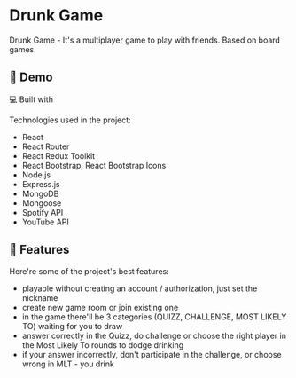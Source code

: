 <h1 id="title">Drunk Game</h1>
<p id="description">Drunk Game - It's a multiplayer game to play with friends. Based on board games.</p>

<h2>🚀 Demo</h2
[https://drunkgameclient.onrender.com](https://drunkgameclient.onrender.com)
<h2>💻 Built with</h2>

Technologies used in the project:

*   React
*   React Router
*   React Redux Toolkit
*   React Bootstrap, React Bootstrap Icons
*   Node.js
*   Express.js
*   MongoDB
*   Mongoose
*   Spotify API
*   YouTube API

<h2>🧐 Features</h2>

Here're some of the project's best features:

*   playable without creating an account / authorization, just set the nickname
*   create new game room or join existing one
*   in the game there'll be 3 categories (QUIZZ, CHALLENGE, MOST LIKELY TO) waiting for you to draw
*   answer correctly in the Quizz, do challenge or choose the right player in the Most Likely To rounds to dodge drinking
*   if your answer incorrectly, don't participate in the challenge, or choose wrong in MLT - you drink
